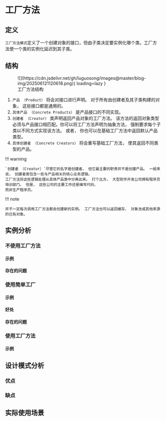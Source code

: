 # 工厂方法

## 定义

`工厂方法模式`定义了一个创建对象的接口，但由子类决定要实例化哪个类。工厂方法使一个类的实例化延迟到其子类。

## 结构

<figure markdown="span">
  ![](https://cdn.jsdelivr.net/gh/luguosong/images@master/blog-img/202506121120618.png){ loading=lazy }
  <figcaption>工厂方法结构</figcaption>
</figure>

1. `产品 （Product）` 将会对接口进行声明。 对于所有由创建者及其子类构建的对象， 这些接口都是通用的。
2. `具体产品 （Concrete Products）` 是产品接口的不同实现。
3. `创建者 （Creator）` 类声明返回产品对象的工厂方法。 该方法的返回对象类型必须与产品接口相匹配。你可以将工厂方法声明为抽象方法，
   强制要求每个子类以不同方式实现该方法。 或者， 你也可以在基础工厂方法中返回默认产品类型。
4. `具体创建者 （Concrete Creators）` 将会重写基础工厂方法， 使其返回不同类型的产品。

!!! warning

    `创建者 （Creator）`尽管它的名字是创建者， 但它最主要的职责并不是创建产品。 一般来说， 创建者类包含一些与产品相关的核心业务逻辑。
    工厂方法将这些逻辑处理从具体产品类中分离出来。 打个比方， 大型软件开发公司拥有程序员培训部门。 但是， 这些公司的主要工作还是编写代码，
    而非生产程序员。

!!! note

    并不一定每次调用工厂方法都会创建新的实例。 工厂方法也可以返回缓存、 对象池或其他来源的已有对象。

## 实例分析

### 不使用工厂方法

#### 示例

#### 存在的问题

### 使用简单工厂

#### 示例

#### 好处

#### 存在的问题

### 使用工厂方法

#### 示例

## 设计模式分析

### 优点

### 缺点

## 实际使用场景
